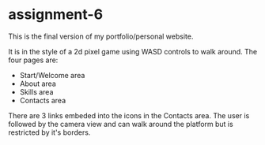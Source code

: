 # assignment-6
This is the final version of my portfolio/personal website.

It is in the style of a 2d pixel game using WASD controls to walk around.
The four pages are:
* Start/Welcome area
* About area
* Skills area
* Contacts area

There are 3 links embeded into the icons in the Contacts area.
The user is followed by the camera view and can walk around the platform but is restricted by it's borders.
